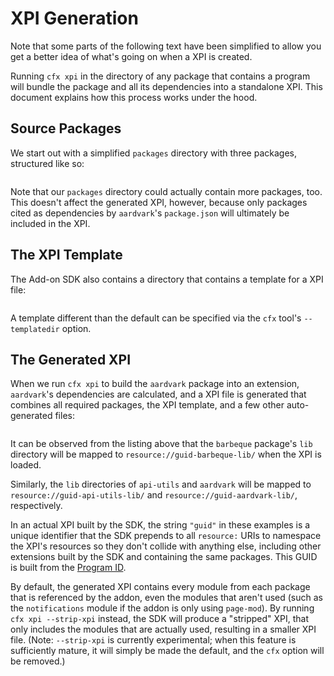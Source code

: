 # XPI Generation #

<span class="aside">
Note that some parts of the following text have been simplified to
allow you get a better idea of what's going on when a XPI is created.
</span>

Running `cfx xpi` in the directory of any package that contains a program
will bundle the package and all its dependencies
into a standalone XPI. This document explains how this process
works under the hood.

Source Packages
---------------

We start out with a simplified `packages` directory with three
packages, structured like so:

<pre>
</pre>

Note that our `packages` directory could actually contain more
packages, too. This doesn't affect the generated XPI, however, because
only packages cited as dependencies by `aardvark`'s `package.json` will
ultimately be included in the XPI.

The XPI Template
----------------

The Add-on SDK also contains a directory that contains a template for
a XPI file:

<pre>
</pre>

A template different than the default can be specified via the
`cfx` tool's `--templatedir` option.

The Generated XPI
-----------------

When we run `cfx xpi` to build the `aardvark` package into an extension,
`aardvark`'s dependencies are calculated, and a XPI file is generated that
combines all required packages, the XPI template, and a few other
auto-generated files:

<pre>
</pre>

It can be observed from the listing above that the `barbeque` package's `lib`
directory will be mapped to `resource://guid-barbeque-lib/` when the XPI is
loaded.

Similarly, the `lib` directories of `api-utils` and `aardvark` will be
mapped to `resource://guid-api-utils-lib/` and
`resource://guid-aardvark-lib/`, respectively.

In an actual XPI built by the SDK, the string `"guid"` in these
examples is a unique identifier that the SDK prepends to all
`resource:` URIs to namespace the XPI's resources so they don't
collide with anything else, including other extensions built by the
SDK and containing the same packages. This GUID is built from the
[Program ID](dev-guide/addon-development/program-id.html).

By default, the generated XPI contains every module from each package that is
referenced by the addon, even the modules that aren't used (such as the
`notifications` module if the addon is only using `page-mod`). By running
`cfx xpi --strip-xpi` instead, the SDK will produce a "stripped" XPI, that
only includes the modules that are actually used, resulting in a smaller XPI
file. (Note: `--strip-xpi` is currently experimental; when this feature is
sufficiently mature, it will simply be made the default, and the `cfx` option
will be removed.)
